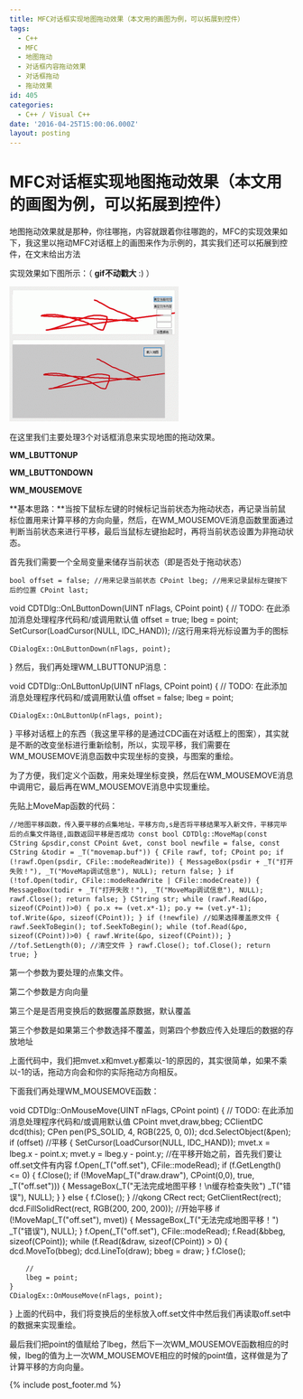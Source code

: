 ```yaml
---
title: MFC对话框实现地图拖动效果（本文用的画图为例，可以拓展到控件）
tags:
  - C++
  - MFC
  - 地图拖动
  - 对话框内容拖动效果
  - 对话框拖动
  - 拖动效果
id: 405
categories:
  - C++ / Visual C++
date: '2016-04-25T15:00:06.000Z'
layout: posting
---
```


# MFC对话框实现地图拖动效果（本文用的画图为例，可以拓展到控件）

地图拖动效果就是那种，你往哪拖，内容就跟着你往哪跑的，MFC的实现效果如下，我这里以拖动MFC对话框上的画图来作为示例的，其实我们还可以拓展到控件，在文末给出方法

实现效果如下图所示：（ **gif不动戳大** :) ）

[![ezgif.com-video-to-gif](https://raw.githubusercontent.com/ankanch/blog/master/images/wp-content/uploads/2016/04/ezgif.com-video-to-gif-300x239.gif)](https://raw.githubusercontent.com/ankanch/blog/master/images/wp-content/uploads/2016/04/ezgif.com-video-to-gif.gif)

在这里我们主要处理3个对话框消息来实现地图的拖动效果。

**WM_LBUTTONUP**

**WM_LBUTTONDOWN**

**WM_MOUSEMOVE**

**基本思路：**当按下鼠标左键的时候标记当前状态为拖动状态，再记录当前鼠标位置用来计算平移的方向向量，然后，在WM_MOUSEMOVE消息函数里面通过判断当前状态来进行平移，最后当鼠标左键抬起时，再将当前状态设置为非拖动状态。

首先我们需要一个全局变量来储存当前状态（即是否处于拖动状态）

```
bool offset = false; //用来记录当前状态 CPoint lbeg; //用来记录鼠标左键按下后的位置 CPoint last;
```

void CDTDlg::OnLButtonDown(UINT nFlags, CPoint point) { // TODO: 在此添加消息处理程序代码和/或调用默认值 offset = true; lbeg = point; SetCursor(LoadCursor(NULL, IDC_HAND)); //这行用来将光标设置为手的图标

```text
CDialogEx::OnLButtonDown(nFlags, point);
```

}</pre> 然后，我们再处理WM_LBUTTONUP消息：

void CDTDlg::OnLButtonUp(UINT nFlags, CPoint point) { // TODO: 在此添加消息处理程序代码和/或调用默认值 offset = false; lbeg = point;

```text
CDialogEx::OnLButtonUp(nFlags, point);
```

} </pre> 平移对话框上的东西（我这里平移的是通过CDC画在对话框上的图案），其实就是不断的改变坐标进行重新绘制，所以，实现平移，我们需要在WM_MOUSEMOVE消息函数中实现坐标的变换，与图案的重绘。

为了方便，我们定义个函数，用来处理坐标变换，然后在WM_MOUSEMOVE消息中调用它，最后再在WM_MOUSEMOVE消息中实现重绘。

先贴上MoveMap函数的代码：

```
//地图平移函数，传入要平移的点集地址，平移方向,s是否将平移结果写入新文件，平移完毕后的点集文件路径,函数返回平移是否成功 const bool CDTDlg::MoveMap(const CString &psdir,const CPoint &vet, const bool newfile = false, const CString &todir = _T("movemap.buf")) { CFile rawf, tof; CPoint po; if (!rawf.Open(psdir, CFile::modeReadWrite)) { MessageBox(psdir + _T("打开失败！"), _T("MoveMap调试信息"), NULL); return false; } if (!tof.Open(todir, CFile::modeReadWrite | CFile::modeCreate)) { MessageBox(todir + _T("打开失败！"), _T("MoveMap调试信息"), NULL); rawf.Close(); return false; } CString str; while (rawf.Read(&po, sizeof(CPoint))>0) { po.x += (vet.x*-1); po.y += (vet.y*-1); tof.Write(&po, sizeof(CPoint)); } if (!newfile) //如果选择覆盖原文件 { rawf.SeekToBegin(); tof.SeekToBegin(); while (tof.Read(&po, sizeof(CPoint))>0) { rawf.Write(&po, sizeof(CPoint)); } //tof.SetLength(0); //清空文件 } rawf.Close(); tof.Close(); return true; }
```

第一个参数为要处理的点集文件。

第二个参数是方向向量

第三个是是否用变换后的数据覆盖原数据，默认覆盖

第三个参数是如果第三个参数选择不覆盖，则第四个参数应传入处理后的数据的存放地址

上面代码中，我们把mvet.x和mvet.y都乘以-1的原因的，其实很简单，如果不乘以-1的话，拖动方向会和你的实际拖动方向相反。

下面我们再处理WM_MOUSEMOVE函数：

void CDTDlg::OnMouseMove(UINT nFlags, CPoint point) { // TODO: 在此添加消息处理程序代码和/或调用默认值 CPoint mvet,draw,bbeg; CClientDC dcd(this); CPen pen(PS_SOLID, 4, RGB(225, 0, 0)); dcd.SelectObject(&pen); if (offset) //平移 { SetCursor(LoadCursor(NULL, IDC_HAND)); mvet.x = lbeg.x - point.x; mvet.y = lbeg.y - point.y; //在平移开始之前，首先我们要让off.set文件有内容 f.Open(_T("off.set"), CFile::modeRead); if (f.GetLength() <= 0) { f.Close(); if (!MoveMap(_T("draw.draw"), CPoint(0,0), true, _T("off.set"))) { MessageBox(_T("无法完成地图平移！\n缓存检查失败") _T("错误"), NULL); } } else { f.Close(); } //qkong CRect rect; GetClientRect(rect); dcd.FillSolidRect(rect, RGB(200, 200, 200)); //开始平移 if (!MoveMap(_T("off.set"), mvet)) { MessageBox(_T("无法完成地图平移！") _T("错误"), NULL); } f.Open(_T("off.set"), CFile::modeRead); f.Read(&bbeg, sizeof(CPoint)); while (f.Read(&draw, sizeof(CPoint)) > 0) { dcd.MoveTo(bbeg); dcd.LineTo(draw); bbeg = draw; } f.Close();

```text
    //
    lbeg = point;
}
CDialogEx::OnMouseMove(nFlags, point);
```

}</pre> 上面的代码中，我们将变换后的坐标放入off.set文件中然后我们再读取off.set中的数据来实现重绘。

最后我们把point的值赋给了lbeg，然后下一次WM_MOUSEMOVE函数相应的时候，lbeg的值为上一次WM_MOUSEMOVE相应的时候的point值，这样做是为了计算平移的方向向量。



{% include post_footer.md %}